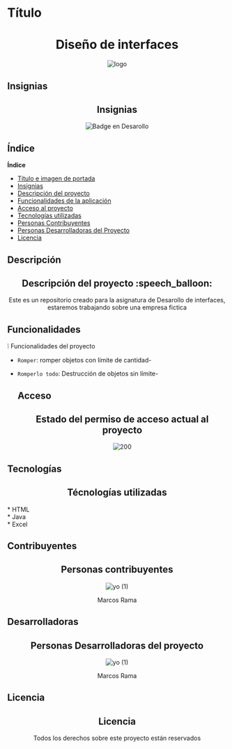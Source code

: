 # Título
<h1 align="center"> Diseño de interfaces </h1>

<div align="center">
  
 ![logo](https://github.com/user-attachments/assets/5ee55a59-bec3-4367-8cf9-4baf04fde825) 
 </div>
 
## Insignias

<h2 align="center"> Insignias </h2>

<div align="center">
  
![Badge en Desarollo](https://img.shields.io/badge/STATUS-EN%20DESAROLLO-red)
</div>

## Índice

<b>Índice</b>

* [Título e imagen de portada](#título)
* [Insignias](#insignias)
* [Descripción del proyecto](#descripción)
* [Funcionalidades de la aplicación](#funcionalidades)
* [Acceso al proyecto](#acceso)
* [Tecnologías utilizadas](#tecnologías)
* [Personas Contribuyentes](#contribuyentes)
* [Personas Desarrolladoras del Proyecto](#desarrolladoras)
* [Licencia](#licencia)

## Descripción

<h2 align="center">  Descripción del proyecto :speech_balloon: </h2>
<p align="center"> Este es un repositorio creado para la asignatura de Desarollo de interfaces, estaremos trabajando sobre una empresa fictica</p>

## Funcionalidades

:grey_exclamation: Funcionalidades del proyecto

- `Romper`: romper objetos con límite de cantidad-
- `Romperlo todo`: Destrucción de objetos sin límite- 

  ## Acceso

  <h2 align="center"> Estado del permiso de acceso actual al proyecto </h2>

  <div align="center">
    
    ![200](https://github.com/user-attachments/assets/f3ba0396-726a-4f64-8263-801a6561d7d8)
</div>

  ## Tecnologías
  
  <h2 align="center"> Técnologías utilizadas</h2>
  * HTML</br>
  * Java </br>
  * Excel </br>

## Contribuyentes

  <h2 align="center"> Personas contribuyentes </h2>

<div align="center">

![yo (1)](https://github.com/user-attachments/assets/9e2027fe-c308-4783-b46f-c5f5cd950e4e)

</div>
 <div align= "center">Marcos Rama </div>

## Desarrolladoras

  <h2 align="center"> Personas Desarrolladoras del proyecto </h2>

<div align="center">

![yo (1)](https://github.com/user-attachments/assets/9e2027fe-c308-4783-b46f-c5f5cd950e4e)

</div>
 <div align= "center">Marcos Rama </div>

## Licencia
  <h2 align="center"> Licencia </h2>

<div align="center">
Todos los derechos sobre este proyecto están reservados
</div>


